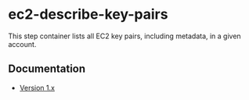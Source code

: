 # ec2-describe-key-pairs 

This step container lists all EC2 key pairs, including metadata, in a 
given account.

## Documentation

* [Version 1.x](docs/v1.md)
